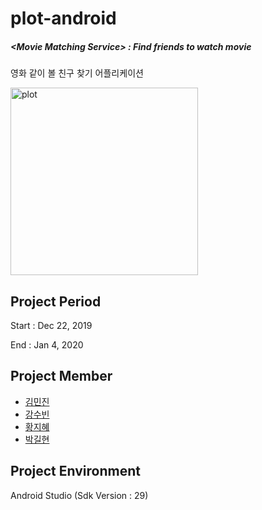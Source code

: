 # plot-android

##### <**Movie Matching Service**> : Find friends to watch movie 

영화 같이 볼 친구 찾기 어플리케이션

<img width="300" alt="plot" src="https://user-images.githubusercontent.com/57608585/71559878-9d498400-2aa6-11ea-81d1-0f407b7bc3c6.png">



## **Project Period**

Start : Dec 22, 2019  

End : Jan 4, 2020



## **Project Member**

- [김민진](https://github.com/kim003512)
- [강수빈](https://github.com/ksb0511)
- [황지혜](https://github.com/jihye0420)
- [박길현](https://github.com/G-hyeon)



## **Project Environment**

Android Studio (Sdk Version : 29)



